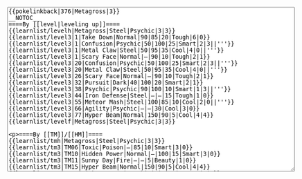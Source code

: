 </p><textarea readonly="" accesskey="," id="wpTextbox1" cols="80" rows="25" style="" class="mw-editfont-monospace" lang="en" dir="ltr" name="wpTextbox1">{{pokelinkback|376|Metagross|3}}
__NOTOC__
====By [[level|leveling up]]====
{{learnlist/levelh|Metagross|Steel|Psychic|3|3}}
{{learnlist/level3|1|Take Down|Normal|90|85|20|Tough|6|0}}
{{learnlist/level3|1|Confusion|Psychic|50|100|25|Smart|2|3||'''}}
{{learnlist/level3|1|Metal Claw|Steel|50|95|35|Cool|4|0||'''}}
{{learnlist/level3|1|Scary Face|Normal|—|90|10|Tough|2|1}}
{{learnlist/level3|20|Confusion|Psychic|50|100|25|Smart|2|3||'''}}
{{learnlist/level3|20|Metal Claw|Steel|50|95|35|Cool|4|0||'''}}
{{learnlist/level3|26|Scary Face|Normal|—|90|10|Tough|2|1}}
{{learnlist/level3|32|Pursuit|Dark|40|100|20|Smart|2|1}}
{{learnlist/level3|38|Psychic|Psychic|90|100|10|Smart|1|3||'''}}
{{learnlist/level3|44|Iron Defense|Steel|—|—|15|Tough|1|0}}
{{learnlist/level3|55|Meteor Mash|Steel|100|85|10|Cool|2|0||'''}}
{{learnlist/level3|66|Agility|Psychic|—|—|30|Cool|3|0}}
{{learnlist/level3|77|Hyper Beam|Normal|150|90|5|Cool|4|4}}
{{learnlist/levelf|Metagross|Steel|Psychic|3|3}}

====By [[TM]]/[[HM]]====
{{learnlist/tmh|Metagross|Steel|Psychic|3|3}}
{{learnlist/tm3|TM06|Toxic|Poison|—|85|10|Smart|3|0}}
{{learnlist/tm3|TM10|Hidden Power|Normal|—|100|15|Smart|3|0}}
{{learnlist/tm3|TM11|Sunny Day|Fire|—|—|5|Beauty|1|0}}
{{learnlist/tm3|TM15|Hyper Beam|Normal|150|90|5|Cool|4|4}}
{{learnlist/tm3|TM16|Light Screen|Psychic|—|—|30|Beauty|1|0}}
{{learnlist/tm3|TM17|Protect|Normal|—|—|10|Cute|1|0}}
{{learnlist/tm3|TM18|Rain Dance|Water|—|—|5|Tough|1|0}}
{{learnlist/tm3|TM21|Frustration|Normal|—|100|20|Cute|1|0}}
{{learnlist/tm3|TM26|Earthquake|Ground|100|100|10|Tough|1|3}}
{{learnlist/tm3|TM27|Return|Normal|—|100|20|Cute|1|0}}
{{learnlist/tm3|TM29|Psychic|Psychic|90|100|10|Smart|1|3||'''}}
{{learnlist/tm3|TM30|Shadow Ball|Ghost|80|100|15|Smart|3|0}}
{{learnlist/tm3|TM31|Brick Break|Fighting|75|100|15|Cool|1|4}}
{{learnlist/tm3|TM32|Double Team|Normal|—|—|15|Cool|2|0}}
{{learnlist/tm3|TM33|Reflect|Psychic|—|—|20|Smart|1|0}}
{{learnlist/tm3|TM36|Sludge Bomb|Poison|90|100|10|Tough|2|1}}
{{learnlist/tm3|TM37|Sandstorm|Rock|—|—|10|Tough|3|0}}
{{learnlist/tm3|TM39|Rock Tomb|Rock|50|80|10|Smart|3|0}}
{{learnlist/tm3|TM40|Aerial Ace|Flying|60|—|20|Cool|2|0}}
{{learnlist/tm3|TM42|Facade|Normal|70|100|20|Cute|2|0}}
{{learnlist/tm3|TM43|Secret Power|Normal|70|100|20|Smart|1|0}}
{{learnlist/tm3|TM44|Rest|Psychic|—|—|10|Cute|2|0}}
{{learnlist/tm3|HM01|Cut|Normal|50|95|30|Cool|2|1}}
{{learnlist/tm3|HM04|Strength|Normal|80|100|15|Tough|2|1}}
{{learnlist/tm3|HM05|Flash|Normal|—|70|20|Beauty|3|0}}
{{learnlist/tm3|HM06|Rock Smash|Fighting|20|100|15|Tough|1|0}}
{{learnlist/tmf|Metagross|Steel|Psychic|3|3}}

====By {{pkmn|breeding}}====
{{learnlist/breedh|Metagross|Steel|Psychic|3|3}}
{{learnlist/breed3null}}
{{learnlist/breedf|Metagross|Steel|Psychic|3|3}}

====By [[Move Tutor|tutoring]]====
{{learnlist/tutorh|Metagross|Steel|Psychic|3|3}}
{{learnlist/tutor3|Body Slam|Normal|85|100|15|Tough|1|4|||yes|yes|yes}}
{{learnlist/tutor3|Defense Curl|Normal|—|—|40|Cute|2|0|||no|yes|no}}
{{learnlist/tutor3|Double-Edge|Normal|120|100|15|Tough|6|0|||yes|yes|yes}}
{{learnlist/tutor3|DynamicPunch|Fighting|100|50|5|Cool|2|1|||no|yes|no}}
{{learnlist/tutor3|Endure|Normal|—|—|10|Tough|2|0|||no|yes|no}}
{{learnlist/tutor3|Explosion|Normal|250|100|5|Beauty|8|0|||yes|yes|no}}
{{learnlist/tutor3|Fury Cutter|Bug|10|95|20|Cool|3|0|||no|yes|no}}
{{learnlist/tutor3|Ice Punch|Ice|75|100|15|Beauty|4|0|||no|yes|no}}
{{learnlist/tutor3|Icy Wind|Ice|55|95|15|Beauty|1|3|||no|yes|yes}}
{{learnlist/tutor3|Mimic|Normal|—|—|10|Cute|1|0|||yes|yes|yes}}
{{learnlist/tutor3|Mud-Slap|Ground|20|100|10|Cute|2|1|||no|yes|no}}
{{learnlist/tutor3|Psych Up|Normal|—|—|10|Smart|2|0|||no|yes|no}}
{{learnlist/tutor3|Rock Slide|Rock|75|90|10|Tough|1|3|||yes|yes|no}}
{{learnlist/tutor3|Rollout|Rock|30|90|20|Tough|3|0|||no|yes|no}}
{{learnlist/tutor3|Selfdestruct|Normal|200|100|5|Beauty|8|0|||no|no|yes}}
{{learnlist/tutor3|Sleep Talk|Normal|—|—|10|Cute|3|0|||no|yes|no}}
{{learnlist/tutor3|Snore|Normal|40|100|15|Cute|4|0|||no|yes|no}}
{{learnlist/tutor3|Substitute|Normal|—|—|10|Smart|2|0|||yes|yes|yes}}
{{learnlist/tutor3|Swagger|Normal|—|90|15|Cute|2|0|||no|yes|yes}}
{{learnlist/tutor3|Swift|Normal|60|—|20|Cool|2|0|||no|yes|no}}
{{learnlist/tutor3|ThunderPunch|Electric|75|100|15|Cool|4|0|||no|yes|no}}
{{learnlist/tutorf|Metagross|Steel|Psychic|3|3}}

====By a prior [[evolution]]====
{{Learnlist/prevoh|Metagross|Steel|Psychic|3|3}}
{{Learnlist/prevo3|375|Metang|e||||Refresh|Normal|—|—|20|Cute|1|0}}
{{Learnlist/prevof|Metagross|Steel|Psychic|3|3}}

====Special moves====
{{Shadow moves|376|50|Shadow Rush|--|--|--|Hyper Beam|Normal|Iron Defense|Steel|Metal Claw|Steel|Psychic|Psychic|Colo|steel|psychic}}

[[it:Metagross/Mosse apprese in terza generazione]]
[[zh:巨金怪/第三世代招式表]]
